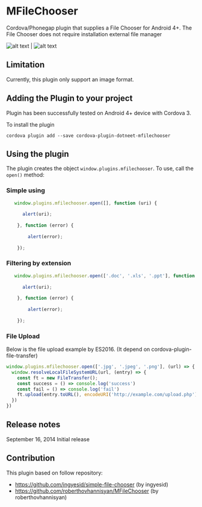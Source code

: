 MFileChooser
============

Cordova/Phonegap plugin that supplies a File Chooser for Android 4+. The File Chooser does not require installation external file manager

![alt text](http://i1204.photobucket.com/albums/bb408/krestor85/71df8523-0e50-48d0-a397-b00498910293_zpsd97df182.png "Screenshot 1") | ![alt text](http://i1204.photobucket.com/albums/bb408/krestor85/d11eda8a-8c37-4d9c-8890-eb96cfd07977_zpsdd9f0bf3.png "Screenshot 2")

## Limitation

Currently, this plugin only support an image format.

## Adding the Plugin to your project ##

Plugin has been successfully tested on Android 4+ device with Cordova 3.

To install the plugin

```
cordova plugin add --save cordova-plugin-dotneet-mfilechooser
```

## Using the plugin ##

The plugin creates the object `window.plugins.mfilechooser`. To use, call the `open()` method:

### Simple using ###

```javascript
   window.plugins.mfilechooser.open([], function (uri) {
      
      alert(uri);
      
    }, function (error) {
      
        alert(error);
    
    });
```

### Filtering by extension ###

```javascript
   window.plugins.mfilechooser.open(['.doc', '.xls', '.ppt'], function (uri) {
      
      alert(uri);
      
    }, function (error) {
      
        alert(error);
    
    });
```

### File Upload

Below is the file upload example by ES2016.
(It depend on cordova-plugin-file-transfer)

```javascript
window.plugins.mfilechooser.open(['.jpg', '.jpeg', '.png'], (url) => {
  window.resolveLocalFileSystemURL(url, (entry) => {
    const ft = new FileTransfer();
    const success = () => console.log('success')
    const fail = () => console.log('fail')
    ft.upload(entry.toURL(), encodeURI('http://example.com/upload.php'), success, fail, {})
  })
})
```

## Release notes ##

September 16, 2014 Initial release

## Contribution ##

This plugin based on follow repository:

 - https://github.com/ingyesid/simple-file-chooser (by ingyesid)
 - https://github.com/roberthovhannisyan/MFileChooser (by roberthovhannisyan)

